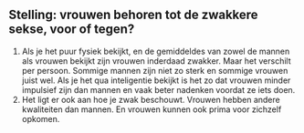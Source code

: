 Stelling: vrouwen  behoren tot de zwakkere sekse, voor of tegen?
-----
1. Als je het puur fysiek bekijkt, en de gemiddeldes van zowel de mannen als vrouwen bekijkt zijn vrouwen inderdaad zwakker. Maar het verschilt per persoon. Sommige mannen zijn niet zo sterk en sommige vrouwen juist wel. Als je het qua inteligentie bekijkt is het zo dat vrouwen minder impulsief zijn dan mannen en vaak beter nadenken voordat ze iets doen.
2. Het ligt er ook aan hoe je zwak beschouwt. Vrouwen hebben andere kwaliteiten dan mannen. En vrouwen kunnen ook prima voor zichzelf opkomen.